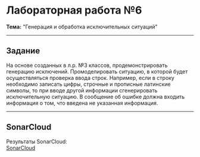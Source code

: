 #  Лабораторная работа №6
**Тема:** "Генерация и обработка исключительных ситуаций" 

---

##  Задание
На основе созданных в л.р. №3 классов, продемонстрировать генерацию исключений. Промоделировать ситуацию, в которой будет осуществляться проверка ввода строк. Например, если в строку необходимо записать цифры, строчные и прописные латинские символы, то при вводе другой информации сгенерировать исключительную ситуацию. В сообщение об ошибке должна входить информация о том, что введена не указанная информация.

---

##  SonarCloud  
Результаты SonarCloud:  
[SonarCloud](https://sonarcloud.io/project/overview?id=slzz0_6LAB)  
